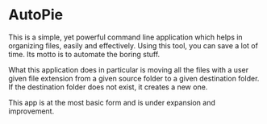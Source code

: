 # AutoPie
This is a simple, yet powerful command line application which helps in organizing files, easily and effectively. Using this tool, you can save a lot of time. Its motto is to automate the boring stuff.

What this application does in particular is moving all the files with a user given file extension from a given source folder to a given destination folder. If the destination folder does not exist, it creates a new one.

This app is at the most basic form and is under expansion and improvement.
